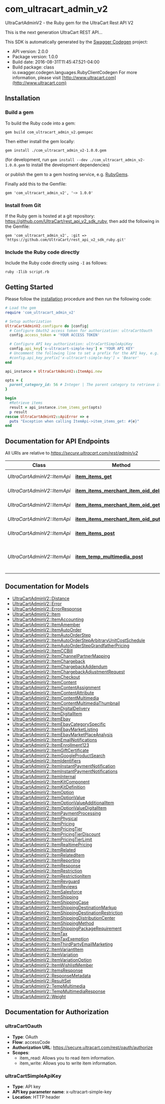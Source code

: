 # com_ultracart_admin_v2

UltraCartAdminV2 - the Ruby gem for the UltraCart Rest API V2

This is the next generation UltraCart REST API...

This SDK is automatically generated by the [Swagger Codegen](https://github.com/swagger-api/swagger-codegen) project:

- API version: 2.0.0
- Package version: 1.0.0
- Build date: 2016-08-31T11:45:47.521-04:00
- Build package: class io.swagger.codegen.languages.RubyClientCodegen
For more information, please visit [http://www.ultracart.com](http://www.ultracart.com)

## Installation

### Build a gem

To build the Ruby code into a gem:

```shell
gem build com_ultracart_admin_v2.gemspec
```

Then either install the gem locally:

```shell
gem install ./com_ultracart_admin_v2-1.0.0.gem
```
(for development, run `gem install --dev ./com_ultracart_admin_v2-1.0.0.gem` to install the development dependencies)

or publish the gem to a gem hosting service, e.g. [RubyGems](https://rubygems.org/).

Finally add this to the Gemfile:

    gem 'com_ultracart_admin_v2', '~> 1.0.0'

### Install from Git

If the Ruby gem is hosted at a git repository: https://github.com/UltraCart/rest_api_v2_sdk_ruby, then add the following in the Gemfile:

    gem 'com_ultracart_admin_v2', :git => 'https://github.com/UltraCart/rest_api_v2_sdk_ruby.git'

### Include the Ruby code directly

Include the Ruby code directly using `-I` as follows:

```shell
ruby -Ilib script.rb
```

## Getting Started

Please follow the [installation](#installation) procedure and then run the following code:
```ruby
# Load the gem
require 'com_ultracart_admin_v2'

# Setup authorization
UltraCartAdminV2.configure do |config|
  # Configure OAuth2 access token for authorization: ultraCartOauth
  config.access_token = 'YOUR ACCESS TOKEN'

  # Configure API key authorization: ultraCartSimpleApiKey
  config.api_key['x-ultracart-simple-key'] = 'YOUR API KEY'
  # Uncomment the following line to set a prefix for the API key, e.g. 'Bearer' (defaults to nil)
  #config.api_key_prefix['x-ultracart-simple-key'] = 'Bearer'
end

api_instance = UltraCartAdminV2::ItemApi.new

opts = { 
  parent_category_id: 56 # Integer | The parent category to retrieve items for.  Unspecified means all items on the account.  0 = root
}

begin
  #Retrieve items
  result = api_instance.item_items_get(opts)
  p result
rescue UltraCartAdminV2::ApiError => e
  puts "Exception when calling ItemApi->item_items_get: #{e}"
end

```

## Documentation for API Endpoints

All URIs are relative to *https://secure.ultracart.com/rest/admin/v2*

Class | Method | HTTP request | Description
------------ | ------------- | ------------- | -------------
*UltraCartAdminV2::ItemApi* | [**item_items_get**](docs/ItemApi.md#item_items_get) | **GET** /item/items | Retrieve items
*UltraCartAdminV2::ItemApi* | [**item_items_merchant_item_oid_delete**](docs/ItemApi.md#item_items_merchant_item_oid_delete) | **DELETE** /item/items/{merchant_item_oid} | Delete an item
*UltraCartAdminV2::ItemApi* | [**item_items_merchant_item_oid_get**](docs/ItemApi.md#item_items_merchant_item_oid_get) | **GET** /item/items/{merchant_item_oid} | Retrieve an item
*UltraCartAdminV2::ItemApi* | [**item_items_merchant_item_oid_put**](docs/ItemApi.md#item_items_merchant_item_oid_put) | **PUT** /item/items/{merchant_item_oid} | Update an item
*UltraCartAdminV2::ItemApi* | [**item_items_post**](docs/ItemApi.md#item_items_post) | **POST** /item/items | Create an item
*UltraCartAdminV2::ItemApi* | [**item_temp_multimedia_post**](docs/ItemApi.md#item_temp_multimedia_post) | **POST** /item/temp_multimedia | Upload an image to the temporary multimedia.


## Documentation for Models

 - [UltraCartAdminV2::Distance](docs/Distance.md)
 - [UltraCartAdminV2::Error](docs/Error.md)
 - [UltraCartAdminV2::ErrorResponse](docs/ErrorResponse.md)
 - [UltraCartAdminV2::Item](docs/Item.md)
 - [UltraCartAdminV2::ItemAccounting](docs/ItemAccounting.md)
 - [UltraCartAdminV2::ItemAmember](docs/ItemAmember.md)
 - [UltraCartAdminV2::ItemAutoOrder](docs/ItemAutoOrder.md)
 - [UltraCartAdminV2::ItemAutoOrderStep](docs/ItemAutoOrderStep.md)
 - [UltraCartAdminV2::ItemAutoOrderStepArbitraryUnitCostSchedule](docs/ItemAutoOrderStepArbitraryUnitCostSchedule.md)
 - [UltraCartAdminV2::ItemAutoOrderStepGrandfatherPricing](docs/ItemAutoOrderStepGrandfatherPricing.md)
 - [UltraCartAdminV2::ItemCCBill](docs/ItemCCBill.md)
 - [UltraCartAdminV2::ItemChannelPartnerMapping](docs/ItemChannelPartnerMapping.md)
 - [UltraCartAdminV2::ItemChargeback](docs/ItemChargeback.md)
 - [UltraCartAdminV2::ItemChargebackAddendum](docs/ItemChargebackAddendum.md)
 - [UltraCartAdminV2::ItemChargebackAdjustmentRequest](docs/ItemChargebackAdjustmentRequest.md)
 - [UltraCartAdminV2::ItemCheckout](docs/ItemCheckout.md)
 - [UltraCartAdminV2::ItemContent](docs/ItemContent.md)
 - [UltraCartAdminV2::ItemContentAssignment](docs/ItemContentAssignment.md)
 - [UltraCartAdminV2::ItemContentAttribute](docs/ItemContentAttribute.md)
 - [UltraCartAdminV2::ItemContentMultimedia](docs/ItemContentMultimedia.md)
 - [UltraCartAdminV2::ItemContentMultimediaThumbnail](docs/ItemContentMultimediaThumbnail.md)
 - [UltraCartAdminV2::ItemDigitalDelivery](docs/ItemDigitalDelivery.md)
 - [UltraCartAdminV2::ItemDigitalItem](docs/ItemDigitalItem.md)
 - [UltraCartAdminV2::ItemEbay](docs/ItemEbay.md)
 - [UltraCartAdminV2::ItemEbayCategorySpecific](docs/ItemEbayCategorySpecific.md)
 - [UltraCartAdminV2::ItemEbayMarketListing](docs/ItemEbayMarketListing.md)
 - [UltraCartAdminV2::ItemEbayMarketPlaceAnalysis](docs/ItemEbayMarketPlaceAnalysis.md)
 - [UltraCartAdminV2::ItemEmailNotifications](docs/ItemEmailNotifications.md)
 - [UltraCartAdminV2::ItemEnrollment123](docs/ItemEnrollment123.md)
 - [UltraCartAdminV2::ItemGiftCertificate](docs/ItemGiftCertificate.md)
 - [UltraCartAdminV2::ItemGoogleProductSearch](docs/ItemGoogleProductSearch.md)
 - [UltraCartAdminV2::ItemIdentifiers](docs/ItemIdentifiers.md)
 - [UltraCartAdminV2::ItemInstantPaymentNotification](docs/ItemInstantPaymentNotification.md)
 - [UltraCartAdminV2::ItemInstantPaymentNotifications](docs/ItemInstantPaymentNotifications.md)
 - [UltraCartAdminV2::ItemInternal](docs/ItemInternal.md)
 - [UltraCartAdminV2::ItemKitComponent](docs/ItemKitComponent.md)
 - [UltraCartAdminV2::ItemKitDefinition](docs/ItemKitDefinition.md)
 - [UltraCartAdminV2::ItemOption](docs/ItemOption.md)
 - [UltraCartAdminV2::ItemOptionValue](docs/ItemOptionValue.md)
 - [UltraCartAdminV2::ItemOptionValueAdditionalItem](docs/ItemOptionValueAdditionalItem.md)
 - [UltraCartAdminV2::ItemOptionValueDigitalItem](docs/ItemOptionValueDigitalItem.md)
 - [UltraCartAdminV2::ItemPaymentProcessing](docs/ItemPaymentProcessing.md)
 - [UltraCartAdminV2::ItemPhysical](docs/ItemPhysical.md)
 - [UltraCartAdminV2::ItemPricing](docs/ItemPricing.md)
 - [UltraCartAdminV2::ItemPricingTier](docs/ItemPricingTier.md)
 - [UltraCartAdminV2::ItemPricingTierDiscount](docs/ItemPricingTierDiscount.md)
 - [UltraCartAdminV2::ItemPricingTierLimit](docs/ItemPricingTierLimit.md)
 - [UltraCartAdminV2::ItemRealtimePricing](docs/ItemRealtimePricing.md)
 - [UltraCartAdminV2::ItemRelated](docs/ItemRelated.md)
 - [UltraCartAdminV2::ItemRelatedItem](docs/ItemRelatedItem.md)
 - [UltraCartAdminV2::ItemReporting](docs/ItemReporting.md)
 - [UltraCartAdminV2::ItemResponse](docs/ItemResponse.md)
 - [UltraCartAdminV2::ItemRestriction](docs/ItemRestriction.md)
 - [UltraCartAdminV2::ItemRestrictionItem](docs/ItemRestrictionItem.md)
 - [UltraCartAdminV2::ItemRevguard](docs/ItemRevguard.md)
 - [UltraCartAdminV2::ItemReviews](docs/ItemReviews.md)
 - [UltraCartAdminV2::ItemSalesforce](docs/ItemSalesforce.md)
 - [UltraCartAdminV2::ItemShipping](docs/ItemShipping.md)
 - [UltraCartAdminV2::ItemShippingCase](docs/ItemShippingCase.md)
 - [UltraCartAdminV2::ItemShippingDestinationMarkup](docs/ItemShippingDestinationMarkup.md)
 - [UltraCartAdminV2::ItemShippingDestinationRestriction](docs/ItemShippingDestinationRestriction.md)
 - [UltraCartAdminV2::ItemShippingDistributionCenter](docs/ItemShippingDistributionCenter.md)
 - [UltraCartAdminV2::ItemShippingMethod](docs/ItemShippingMethod.md)
 - [UltraCartAdminV2::ItemShippingPackageRequirement](docs/ItemShippingPackageRequirement.md)
 - [UltraCartAdminV2::ItemTax](docs/ItemTax.md)
 - [UltraCartAdminV2::ItemTaxExemption](docs/ItemTaxExemption.md)
 - [UltraCartAdminV2::ItemThirdPartyEmailMarketing](docs/ItemThirdPartyEmailMarketing.md)
 - [UltraCartAdminV2::ItemVariantItem](docs/ItemVariantItem.md)
 - [UltraCartAdminV2::ItemVariation](docs/ItemVariation.md)
 - [UltraCartAdminV2::ItemVariationOption](docs/ItemVariationOption.md)
 - [UltraCartAdminV2::ItemWishlistMember](docs/ItemWishlistMember.md)
 - [UltraCartAdminV2::ItemsResponse](docs/ItemsResponse.md)
 - [UltraCartAdminV2::ResponseMetadata](docs/ResponseMetadata.md)
 - [UltraCartAdminV2::ResultSet](docs/ResultSet.md)
 - [UltraCartAdminV2::TempMultimedia](docs/TempMultimedia.md)
 - [UltraCartAdminV2::TempMultimediaResponse](docs/TempMultimediaResponse.md)
 - [UltraCartAdminV2::Weight](docs/Weight.md)


## Documentation for Authorization


### ultraCartOauth

- **Type**: OAuth
- **Flow**: accessCode
- **Authorization URL**: https://secure.ultracart.com/rest/oauth/authorize
- **Scopes**: 
  - item_read: Allows you to read item information.
  - item_write: Allows you to write item information.

### ultraCartSimpleApiKey

- **Type**: API key
- **API key parameter name**: x-ultracart-simple-key
- **Location**: HTTP header


